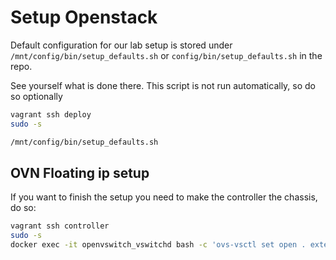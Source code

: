 # Setup Openstack

Default configuration for our lab setup is stored under `/mnt/config/bin/setup_defaults.sh` or `config/bin/setup_defaults.sh` in the repo.

See yourself what is done there. This script is not run automatically, so do so optionally

```bash
vagrant ssh deploy
sudo -s

/mnt/config/bin/setup_defaults.sh
```

## OVN Floating ip setup

If you want to finish the setup you need to make the controller the chassis, do so:

```bash
vagrant ssh controller
sudo -s
docker exec -it openvswitch_vswitchd bash -c 'ovs-vsctl set open . external-ids:ovn-cms-options="enable-chassis-as-gw"'
```
